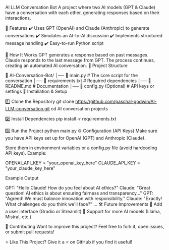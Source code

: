 AI LLM Conversation Bot
A project where two AI models (GPT & Claude) have a conversation with each other, generating responses based on their interactions.

📌 Features
✔️ Uses GPT (OpenAI) and Claude (Anthropic) to generate conversations
✔️ Simulates an AI-to-AI discussion
✔️ Implements structured message handling
✔️ Easy-to-run Python script

🚀 How It Works
GPT generates a response based on past messages.
Claude responds to the last message from GPT.
The process continues, creating an automated AI conversation.
📂 Project Structure

📁 AI-Conversation-Bot/
│── 📜 main.py              # The core script for the conversation
│── 📜 requirements.txt     # Required dependencies
│── 📜 README.md            # Documentation
│── 📜 config.py (Optional) # API keys or settings
🔧 Installation & Setup

1️⃣ Clone the Repository
git clone https://github.com/paschal-godwin/AI-LLM-conversation.git
cd AI conversation projects

2️⃣ Install Dependencies
pip install -r requirements.txt

3️⃣ Run the Project
python main.py
⚙️ Configuration (API Keys)
Make sure you have API keys set up for OpenAI (GPT) and Anthropic (Claude).

Store them in environment variables or a config.py file (avoid hardcoding API keys).
Example:

OPENAI_API_KEY = "your_openai_key_here"
CLAUDE_API_KEY = "your_claude_key_here"

Example Output

GPT: "Hello Claude! How do you feel about AI ethics?"
Claude: "Great question! AI ethics is about ensuring fairness and transparency..."
GPT: "Agreed! We must balance innovation with responsibility."
Claude: "Exactly! What challenges do you think we'll face?"
...
🛠️ Future Improvements
🔹 Add a user interface (Gradio or Streamlit)
🔹 Support for more AI models (Llama, Mistral, etc.)



🤝 Contributing
Want to improve this project? Feel free to fork it, open issues, or submit pull requests!

⭐ Like This Project?
Give it a ⭐ on GitHub if you find it useful!
